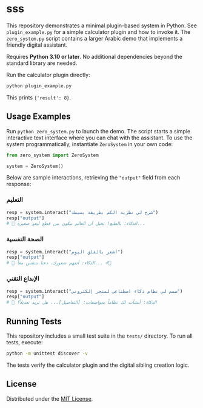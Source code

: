# sss

This repository demonstrates a minimal plugin-based system in Python. See `plugin_example.py` for a simple calculator plugin and how to invoke it. The `zero_system.py` script contains a larger Arabic demo that implements a friendly digital assistant.

Requires **Python&nbsp;3.10 or later**. No additional dependencies beyond the standard library are needed.

Run the calculator plugin directly:
```bash
python plugin_example.py
```
This prints `{'result': 8}`.

## Usage Examples

Run `python zero_system.py` to launch the demo. The script starts a simple
interactive text interface where you can chat with the assistant. To use the
system programmatically, instantiate `ZeroSystem` in your own code:

```python
from zero_system import ZeroSystem

system = ZeroSystem()
```

Below are sample interactions, retrieving the `"output"` field from each
response:

### التعليم
```python
resp = system.interact("شرح لي نظرية الكم بطريقة بسيطة")
resp["output"]
# 🤖 الذكاء: بالطبع! تخيل أن العالم مكون من قطع ليغو صغيرة...
```

### الصحة النفسية
```python
resp = system.interact("أشعر بالقلق اليوم")
resp["output"]
# 🤖 الذكاء: أتفهم شعورك، دعنا نتنفس معاً... 💆‍♂️
```

### الإبداع التقني
```python
resp = system.interact("صمم لي نظام ذكاء اصطناعي لمتجر إلكتروني")
resp["output"]
# 🤖 الذكاء: أنشأت لك نظاماً بمواصفات: [التفاصيل]... هل تريد تعديلاً؟
```

## Running Tests

This repository includes a small test suite in the `tests/` directory. To run
all tests, execute:

```bash
python -m unittest discover -v
```

The tests verify the calculator plugin and the digital sibling creation logic.

## License

Distributed under the [MIT License](LICENSE).
